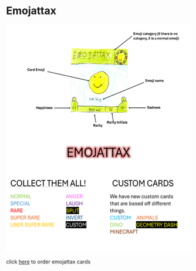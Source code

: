 # Emojattax
<img src="labelled card.png" alt="labelled emojattax card" width="550" height="310">
<img src="emojattax information.png" alt="emojattax information" width="550" height="310">

click
<a href="/The-Smiley-Cards/order-emojattax">here</a>
to order emojattax cards
